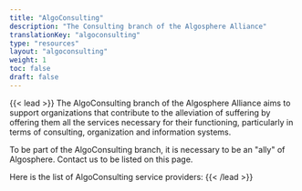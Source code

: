 ```yaml
---
title: "AlgoConsulting"
description: "The Consulting branch of the Algosphere Alliance"
translationKey: "algoconsulting"
type: "resources"
layout: "algoconsulting"
weight: 1
toc: false
draft: false
---
```


{{< lead >}}
The AlgoConsulting branch of the Algosphere Alliance aims to support organizations that contribute to the alleviation of suffering by offering them all the services necessary for their functioning, particularly in terms of consulting, organization and information systems.

To be part of the AlgoConsulting branch, it is necessary to be an "ally" of Algosphere. Contact us to be listed on this page.

Here is the list of AlgoConsulting service providers:
{{< /lead >}}
